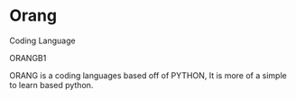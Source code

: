 # Orang
Coding Language



ORANGB1

ORANG is a coding languages based off of PYTHON, It is more of a simple to learn based python.
